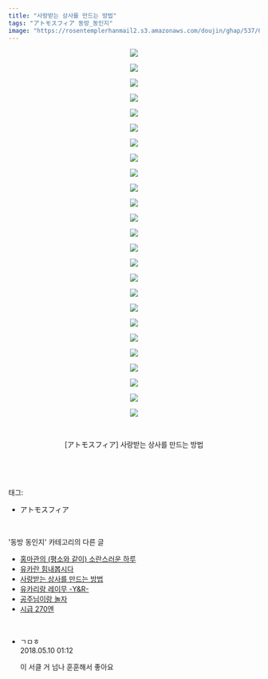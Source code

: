 ```yaml
---
title: "사랑받는 상사를 만드는 방법"
tags: "アトモスフィア 동방_동인지"
image: "https://rosentemplerhanmail2.s3.amazonaws.com/doujin/ghap/537/001.jpg"
---
```

<div class="article">
<p style="text-align: center; clear: none; float: none;"><img src="{{ site.imgserver12 }}/ghap/537/001.jpg"/></p>
<p style="text-align: center; clear: none; float: none;"><img src="{{ site.imgserver12 }}/ghap/537/002.jpg"/></p>
<p style="text-align: center; clear: none; float: none;"><img src="{{ site.imgserver12 }}/ghap/537/003.jpg"/></p>
<p style="text-align: center; clear: none; float: none;"><img src="{{ site.imgserver12 }}/ghap/537/004.jpg"/></p>
<p style="text-align: center; clear: none; float: none;"><img src="{{ site.imgserver12 }}/ghap/537/005.jpg"/></p>
<p style="text-align: center; clear: none; float: none;"><img src="{{ site.imgserver12 }}/ghap/537/006.jpg"/></p>
<p style="text-align: center; clear: none; float: none;"><img src="{{ site.imgserver12 }}/ghap/537/007.jpg"/></p>
<p style="text-align: center; clear: none; float: none;"><img src="{{ site.imgserver12 }}/ghap/537/008.jpg"/></p>
<p style="text-align: center; clear: none; float: none;"><img src="{{ site.imgserver12 }}/ghap/537/009.jpg"/></p>
<p style="text-align: center; clear: none; float: none;"><img src="{{ site.imgserver12 }}/ghap/537/010.jpg"/></p>
<p style="text-align: center; clear: none; float: none;"><img src="{{ site.imgserver12 }}/ghap/537/011.jpg"/></p>
<p style="text-align: center; clear: none; float: none;"><img src="{{ site.imgserver12 }}/ghap/537/012.jpg"/></p>
<p style="text-align: center; clear: none; float: none;"><img src="{{ site.imgserver12 }}/ghap/537/013.jpg"/></p>
<p style="text-align: center; clear: none; float: none;"><img src="{{ site.imgserver12 }}/ghap/537/014.jpg"/></p>
<p style="text-align: center; clear: none; float: none;"><img src="{{ site.imgserver12 }}/ghap/537/015.jpg"/></p>
<p style="text-align: center; clear: none; float: none;"><img src="{{ site.imgserver12 }}/ghap/537/016.jpg"/></p>
<p style="text-align: center; clear: none; float: none;"><img src="{{ site.imgserver12 }}/ghap/537/017.jpg"/></p>
<p style="text-align: center; clear: none; float: none;"><img src="{{ site.imgserver12 }}/ghap/537/018.jpg"/></p>
<p style="text-align: center; clear: none; float: none;"><img src="{{ site.imgserver12 }}/ghap/537/019.jpg"/></p>
<p style="text-align: center; clear: none; float: none;"><img src="{{ site.imgserver12 }}/ghap/537/020.jpg"/></p>
<p style="text-align: center; clear: none; float: none;"><img src="{{ site.imgserver12 }}/ghap/537/021.jpg"/></p>
<p style="text-align: center; clear: none; float: none;"><img src="{{ site.imgserver12 }}/ghap/537/022.jpg"/></p>
<p style="text-align: center; clear: none; float: none;"><img src="{{ site.imgserver12 }}/ghap/537/023.jpg"/></p>
<p style="text-align: center; clear: none; float: none;"><img src="{{ site.imgserver12 }}/ghap/537/024.jpg"/></p>
<p style="text-align: center; clear: none; float: none;"><img src="{{ site.imgserver12 }}/ghap/537/025.jpg"/></p>
<p style="text-align: center; clear: none; float: none;"><br/></p>
<p style="text-align: center; clear: none; float: none;">[アトモスフィア] 사랑받는 상사를 만드는 방법</p>
<p><br/></p>
</div><br/>
<div class="tagTrail">
<p>태그: </p>
<ul>
<li>アトモスフィア</li>
</ul>
</div><br/>
<div class="another">
<p>'동방 동인지' 카테고리의 다른 글</p>
<ul>
<li><a href="/ghap_539">홍마관의 (평소와 같이) 소란스러운 하루</a></li>
<li><a href="/ghap_538">유카란 힘내봅시다</a></li>
<li><a href="/ghap_537">사랑받는 상사를 만드는 방법</a></li>
<li><a href="/ghap_536">유카리랑 레이무 -Y&amp;R-</a></li>
<li><a href="/ghap_535">공주님이랑 놀자</a></li>
<li><a href="/ghap_534">시급 270엔</a></li>
</ul>
</div><br/>
<div class="cb_module cb_fluid">
<div class="cb_wrt cb_profile">
<div class="comment">
<ul>
<li class="cb_thumb_off" id="comment15253393">
<div class="cb_comment_area">
<div class="cb_info_area">
<div class="cb_section">
<span class="cb_nick_name">ㄱㅁㅎ</span>
</div>
<div class="cb_section">
<span class="cb_date">2018.05.10 01:12 </span>
</div>
</div>
<div class="cb_dsc_comment">
<p class="cb_dsc">
											이 서클 거 넘나 훈훈해서 좋아요
										</p>
</div>
</div></li>
</ul>
</div>
</div><!-- commentList close -->
</div><br/>
